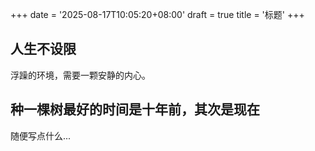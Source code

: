 +++
date = '2025-08-17T10:05:20+08:00'
draft = true
title = '标题'
+++
## 人生不设限
浮躁的环境，需要一颗安静的内心。

## 种一棵树最好的时间是十年前，其次是现在
随便写点什么...
